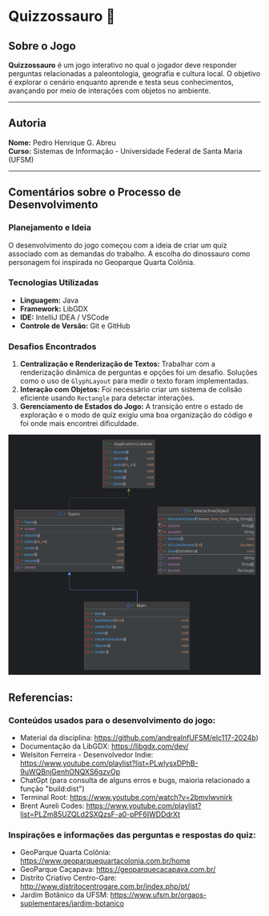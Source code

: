# Quizzossauro 🦖

## Sobre o Jogo
**Quizzossauro** é um jogo interativo no qual o jogador deve responder perguntas relacionadas a paleontologia, geografia e cultura local. O objetivo é explorar o cenário enquanto aprende e testa seus conhecimentos, avançando por meio de interações com objetos no ambiente.

---

## Autoria
**Nome:** Pedro Henrique G. Abreu  
**Curso:** Sistemas de Informação - Universidade Federal de Santa Maria (UFSM)

---

## Comentários sobre o Processo de Desenvolvimento
### Planejamento e Ideia
O desenvolvimento do jogo começou com a ideia de criar um quiz associado com as demandas do trabalho. A escolha do dinossauro como personagem foi inspirada no Geoparque Quarta Colônia.

### Tecnologias Utilizadas
- **Linguagem:** Java
- **Framework:** LibGDX
- **IDE:** IntelliJ IDEA / VSCode
- **Controle de Versão:** Git e GitHub

### Desafios Encontrados
1. **Centralização e Renderização de Textos:** 
   Trabalhar com a renderização dinâmica de perguntas e opções foi um desafio. Soluções como o uso de `GlyphLayout` para medir o texto foram implementadas.
2. **Interação com Objetos:**
   Foi necessário criar um sistema de colisão eficiente usando `Rectangle` para detectar interações.
3. **Gerenciamento de Estados do Jogo:**
   A transição entre o estado de exploração e o modo de quiz exigiu uma boa organização do código e foi onde mais encontrei dificuldade.
   


![Diagrama de Classes](Main.png)





   ## Referencias:
   ### Conteúdos usados para o desenvolvimento do jogo:
   - Material da disciplina: https://github.com/andreaInfUFSM/elc117-2024b)
   - Documentação da LibGDX: https://libgdx.com/dev/
   - Welsiton Ferreira - Desenvolvedor Indie: https://www.youtube.com/playlist?list=PLwlysxDPhB-9uWQBnjGenhONQXS6gzvOp
   - ChatGpt (para consulta de alguns erros e bugs, maioria relacionado a função "build:dist")
   - Terminal Root: https://www.youtube.com/watch?v=2bmvlwvnirk
   - Brent Aureli Codes: https://www.youtube.com/playlist?list=PLZm85UZQLd2SXQzsF-a0-pPF6IWDDdrXt

   ### Inspirações e informações das perguntas e respostas do quiz:
   - GeoParque Quarta Colônia: https://www.geoparquequartacolonia.com.br/home
   - GeoParque Caçapava: https://geoparquecacapava.com.br/
   - Distrito Criativo Centro-Gare: http://www.distritocentrogare.com.br/index.php/pt/
   - Jardim Botânico da UFSM: https://www.ufsm.br/orgaos-suplementares/jardim-botanico

